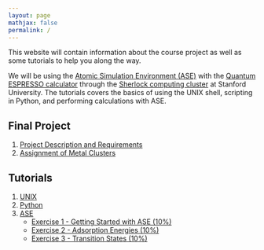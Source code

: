 ```yaml
---
layout: page
mathjax: false 
permalink: /
---
```


This website will contain information about the course project as well as some tutorials to help you along the way.

We will be using the [Atomic Simulation Environment (ASE)](https://wiki.fysik.dtu.dk/ase/) with the [Quantum ESPRESSO calculator](https://github.com/vossjo/ase-espresso) through the [Sherlock computing cluster](http://sherlock.stanford.edu/) at Stanford University. The tutorials covers the basics of using the UNIX shell, scripting in Python, and performing calculations with ASE.

## Final Project
1. [Project Description and Requirements](Project/)
2. [Assignment of Metal Clusters](Project_Assignments/)

## Tutorials
1. [UNIX](UNIX/)
2. [Python](Python/)
3. [ASE](ASE/)
    - [Exercise 1 - Getting Started with ASE (10%)](ASE/Getting_Started/)
    - [Exercise 2 - Adsorption Energies (10%)](ASE/Adsorption/)
    - [Exercise 3 - Transition States (10%)](ASE/Transition_States/)
